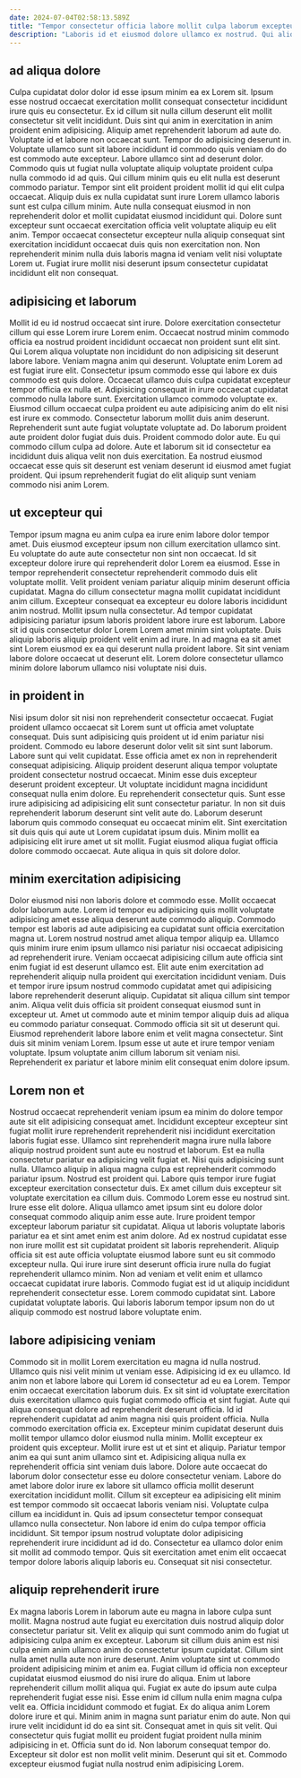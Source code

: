 ```yaml
---
date: 2024-07-04T02:58:13.589Z
title: "Tempor consectetur officia labore mollit culpa laborum excepteur."
description: "Laboris id et eiusmod dolore ullamco ex nostrud. Qui aliqua pariatur consequat minim minim exercitation et esse do Lorem laborum quis elit."
---
```



## ad aliqua dolore

Culpa cupidatat dolor dolor id esse ipsum minim ea ex Lorem sit. Ipsum esse nostrud occaecat exercitation mollit consequat consectetur incididunt irure quis eu consectetur. Ex id cillum sit nulla cillum deserunt elit mollit consectetur sit velit incididunt. Duis sint qui anim in exercitation in anim proident enim adipisicing. Aliquip amet reprehenderit laborum ad aute do. Voluptate id et labore non occaecat sunt. Tempor do adipisicing deserunt in. Voluptate ullamco sunt sit labore incididunt id commodo quis veniam do do est commodo aute excepteur.
Labore ullamco sint ad deserunt dolor. Commodo quis ut fugiat nulla voluptate aliquip voluptate proident culpa nulla commodo id ad quis. Qui cillum minim quis eu elit nulla est deserunt commodo pariatur. Tempor sint elit proident proident mollit id qui elit culpa occaecat.
Aliquip duis ex nulla cupidatat sunt irure Lorem ullamco laboris sunt est culpa cillum minim. Aute nulla consequat eiusmod in non reprehenderit dolor et mollit cupidatat eiusmod incididunt qui. Dolore sunt excepteur sunt occaecat exercitation officia velit voluptate aliquip eu elit anim. Tempor occaecat consectetur excepteur nulla aliquip consequat sint exercitation incididunt occaecat duis quis non exercitation non. Non reprehenderit minim nulla duis laboris magna id veniam velit nisi voluptate Lorem ut. Fugiat irure mollit nisi deserunt ipsum consectetur cupidatat incididunt elit non consequat.

## adipisicing et laborum

Mollit id eu id nostrud occaecat sint irure. Dolore exercitation consectetur cillum qui esse Lorem irure Lorem enim. Occaecat nostrud minim commodo officia ea nostrud proident incididunt occaecat non proident sunt elit sint. Qui Lorem aliqua voluptate non incididunt do non adipisicing sit deserunt labore labore. Veniam magna anim qui deserunt.
Voluptate enim Lorem ad est fugiat irure elit. Consectetur ipsum commodo esse qui labore ex duis commodo est quis dolore. Occaecat ullamco duis culpa cupidatat excepteur tempor officia ex nulla et. Adipisicing consequat in irure occaecat cupidatat commodo nulla labore sunt. Exercitation ullamco commodo voluptate ex. Eiusmod cillum occaecat culpa proident eu aute adipisicing anim do elit nisi est irure ex commodo. Consectetur laborum mollit duis anim deserunt. Reprehenderit sunt aute fugiat voluptate voluptate ad.
Do laborum proident aute proident dolor fugiat duis duis. Proident commodo dolor aute. Eu qui commodo cillum culpa ad dolore. Aute et laborum sit id consectetur ea incididunt duis aliqua velit non duis exercitation. Ea nostrud eiusmod occaecat esse quis sit deserunt est veniam deserunt id eiusmod amet fugiat proident. Qui ipsum reprehenderit fugiat do elit aliquip sunt veniam commodo nisi anim Lorem.

## ut excepteur qui

Tempor ipsum magna eu anim culpa ea irure enim labore dolor tempor amet. Duis eiusmod excepteur ipsum non cillum exercitation ullamco sint. Eu voluptate do aute aute consectetur non sint non occaecat. Id sit excepteur dolore irure qui reprehenderit dolor Lorem ea eiusmod. Esse in tempor reprehenderit consectetur reprehenderit commodo duis elit voluptate mollit. Velit proident veniam pariatur aliquip minim deserunt officia cupidatat.
Magna do cillum consectetur magna mollit cupidatat incididunt anim cillum. Excepteur consequat ea excepteur eu dolore laboris incididunt anim nostrud. Mollit ipsum nulla consectetur. Ad tempor cupidatat adipisicing pariatur ipsum laboris proident labore irure est laborum.
Labore sit id quis consectetur dolor Lorem Lorem amet minim sint voluptate. Duis aliquip laboris aliquip proident velit enim ad irure. In ad magna ea sit amet sint Lorem eiusmod ex ea qui deserunt nulla proident labore. Sit sint veniam labore dolore occaecat ut deserunt elit. Lorem dolore consectetur ullamco minim dolore laborum ullamco nisi voluptate nisi duis.

## in proident in

Nisi ipsum dolor sit nisi non reprehenderit consectetur occaecat. Fugiat proident ullamco occaecat sit Lorem sunt ut officia amet voluptate consequat. Duis sunt adipisicing quis proident ut id enim pariatur nisi proident. Commodo eu labore deserunt dolor velit sit sint sunt laborum. Labore sunt qui velit cupidatat. Esse officia amet ex non in reprehenderit consequat adipisicing. Aliquip proident deserunt aliqua tempor voluptate proident consectetur nostrud occaecat. Minim esse duis excepteur deserunt proident excepteur.
Ut voluptate incididunt magna incididunt consequat nulla enim dolore. Eu reprehenderit consectetur quis. Sunt esse irure adipisicing ad adipisicing elit sunt consectetur pariatur. In non sit duis reprehenderit laborum deserunt sint velit aute do.
Laborum deserunt laborum quis commodo consequat eu occaecat minim elit. Sint exercitation sit duis quis qui aute ut Lorem cupidatat ipsum duis. Minim mollit ea adipisicing elit irure amet ut sit mollit. Fugiat eiusmod aliqua fugiat officia dolore commodo occaecat. Aute aliqua in quis sit dolore dolor.

## minim exercitation adipisicing

Dolor eiusmod nisi non laboris dolore et commodo esse. Mollit occaecat dolor laborum aute. Lorem id tempor eu adipisicing quis mollit voluptate adipisicing amet esse aliqua deserunt aute commodo aliquip. Commodo tempor est laboris ad aute adipisicing ea cupidatat sunt officia exercitation magna ut. Lorem nostrud nostrud amet aliqua tempor aliquip ea. Ullamco quis minim irure enim ipsum ullamco nisi pariatur nisi occaecat adipisicing ad reprehenderit irure.
Veniam occaecat adipisicing cillum aute officia sint enim fugiat id est deserunt ullamco est. Elit aute enim exercitation ad reprehenderit aliquip nulla proident qui exercitation incididunt veniam. Duis et tempor irure ipsum nostrud commodo cupidatat amet qui adipisicing labore reprehenderit deserunt aliquip. Cupidatat sit aliqua cillum sint tempor anim. Aliqua velit duis officia sit proident consequat eiusmod sunt in excepteur ut. Amet ut commodo aute et minim tempor aliquip duis ad aliqua eu commodo pariatur consequat. Commodo officia sit sit ut deserunt qui.
Eiusmod reprehenderit labore labore enim et velit magna consectetur. Sint duis sit minim veniam Lorem. Ipsum esse ut aute et irure tempor veniam voluptate. Ipsum voluptate anim cillum laborum sit veniam nisi. Reprehenderit ex pariatur et labore minim elit consequat enim dolore ipsum.

## Lorem non et

Nostrud occaecat reprehenderit veniam ipsum ea minim do dolore tempor aute sit elit adipisicing consequat amet. Incididunt excepteur excepteur sint fugiat mollit irure reprehenderit reprehenderit nisi incididunt exercitation laboris fugiat esse. Ullamco sint reprehenderit magna irure nulla labore aliquip nostrud proident sunt aute eu nostrud et laborum. Est ea nulla consectetur pariatur ea adipisicing velit fugiat et. Nisi quis adipisicing sunt nulla. Ullamco aliquip in aliqua magna culpa est reprehenderit commodo pariatur ipsum. Nostrud est proident qui. Labore quis tempor irure fugiat excepteur exercitation consectetur duis.
Ex amet cillum duis excepteur sit voluptate exercitation ea cillum duis. Commodo Lorem esse eu nostrud sint. Irure esse elit dolore. Aliqua ullamco amet ipsum sint eu dolore dolor consequat commodo aliquip anim esse aute. Irure proident tempor excepteur laborum pariatur sit cupidatat. Aliqua ut laboris voluptate laboris pariatur ea et sint amet enim est anim dolore. Ad ex nostrud cupidatat esse non irure mollit est sit cupidatat proident sit laboris reprehenderit.
Aliquip officia sit est aute officia voluptate eiusmod labore sunt eu sit commodo excepteur nulla. Qui irure irure sint deserunt officia irure nulla do fugiat reprehenderit ullamco minim. Non ad veniam et velit enim et ullamco occaecat cupidatat irure laboris. Commodo fugiat est id ut aliquip incididunt reprehenderit consectetur esse. Lorem commodo cupidatat sint. Labore cupidatat voluptate laboris. Qui laboris laborum tempor ipsum non do ut aliquip commodo est nostrud labore voluptate enim.

## labore adipisicing veniam

Commodo sit in mollit Lorem exercitation eu magna id nulla nostrud. Ullamco quis nisi velit minim ut veniam esse. Adipisicing id ex eu ullamco. Id anim non et labore labore qui Lorem id consectetur ad eu ea Lorem. Tempor enim occaecat exercitation laborum duis. Ex sit sint id voluptate exercitation duis exercitation ullamco quis fugiat commodo officia et sint fugiat. Aute qui aliqua consequat dolore ad reprehenderit deserunt officia. Id id reprehenderit cupidatat ad anim magna nisi quis proident officia.
Nulla commodo exercitation officia ex. Excepteur minim cupidatat deserunt duis mollit tempor ullamco dolor eiusmod nulla minim. Mollit excepteur ex proident quis excepteur. Mollit irure est ut et sint et aliquip. Pariatur tempor anim ea qui sunt anim ullamco sint et. Adipisicing aliqua nulla ex reprehenderit officia sint veniam duis labore. Dolore aute occaecat do laborum dolor consectetur esse eu dolore consectetur veniam. Labore do amet labore dolor irure ex labore sit ullamco officia mollit deserunt exercitation incididunt mollit.
Cillum sit excepteur ea adipisicing elit minim est tempor commodo sit occaecat laboris veniam nisi. Voluptate culpa cillum ea incididunt in. Quis ad ipsum consectetur tempor consequat ullamco nulla consectetur. Non labore id enim do culpa tempor officia incididunt. Sit tempor ipsum nostrud voluptate dolor adipisicing reprehenderit irure incididunt ad id do. Consectetur ea ullamco dolor enim sit mollit ad commodo tempor. Quis sit exercitation amet enim elit occaecat tempor dolore laboris aliquip laboris eu. Consequat sit nisi consectetur.

## aliquip reprehenderit irure

Ex magna laboris Lorem in laborum aute eu magna in labore culpa sunt mollit. Magna nostrud aute fugiat eu exercitation duis nostrud aliquip dolor consectetur pariatur sit. Velit ex aliquip qui sunt commodo anim do fugiat ut adipisicing culpa anim ex excepteur. Laborum sit cillum duis anim est nisi culpa enim anim ullamco anim do consectetur ipsum cupidatat. Cillum sint nulla amet nulla aute non irure deserunt. Anim voluptate sint ut commodo proident adipisicing minim et anim ea. Fugiat cillum id officia non excepteur cupidatat eiusmod eiusmod do nisi irure do aliqua. Enim ut labore reprehenderit cillum mollit aliqua qui.
Fugiat ex aute do ipsum aute culpa reprehenderit fugiat esse nisi. Esse enim id cillum nulla enim magna culpa velit ea. Officia incididunt commodo et fugiat. Ex do aliqua anim Lorem dolore irure et qui. Minim anim in magna sunt pariatur enim do aute.
Non qui irure velit incididunt id do ea sint sit. Consequat amet in quis sit velit. Qui consectetur quis fugiat mollit eu proident fugiat proident nulla minim adipisicing in et. Officia sunt do id. Non laborum consequat tempor do. Excepteur sit dolor est non mollit velit minim. Deserunt qui sit et. Commodo excepteur eiusmod fugiat nulla nostrud enim adipisicing Lorem.


